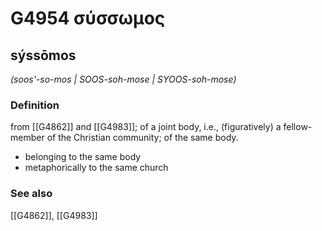 # G4954 σύσσωμος

## sýssōmos

_(soos'-so-mos | SOOS-soh-mose | SYOOS-soh-mose)_

### Definition

from [[G4862]] and [[G4983]]; of a joint body, i.e., (figuratively) a fellow-member of the Christian community; of the same body.

- belonging to the same body
- metaphorically to the same church

### See also

[[G4862]], [[G4983]]

